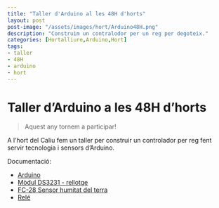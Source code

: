 ```yaml
---
title: "Taller d'Arduino al les 48H d'horts"
layout: post
post-image: "/assets/images/hort/Arduino48H.png"
description: "Construim un contralodor per un reg per degoteix."
categories: [Hortalliure,Arduino,Hort]
tags:
- taller
- 48H
- arduino
- hort
---
```


# Taller d’Arduino a les 48H d’horts
> Aquest any tornem a participar!

A l’hort del Caliu fem un taller per construir un controlador per reg fent servir tecnologia i sensors d’Arduino.

Documentació: 
- [Arduino](../assets/files/Arduino.pdf)
- [Mòdul DS3231 - rellotge](../assets/files/DS3231.pdf)
- [FC-28 Sensor humitat del terra](../assets/files/FC-28Sensor.pdf)
- [Relé](../assets/files/Relé.pdf)
